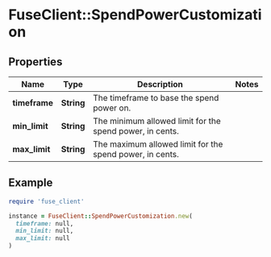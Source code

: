 # FuseClient::SpendPowerCustomization

## Properties

| Name | Type | Description | Notes |
| ---- | ---- | ----------- | ----- |
| **timeframe** | **String** | The timeframe to base the spend power on. |  |
| **min_limit** | **String** | The minimum allowed limit for the spend power, in cents. |  |
| **max_limit** | **String** | The maximum allowed limit for the spend power, in cents. |  |

## Example

```ruby
require 'fuse_client'

instance = FuseClient::SpendPowerCustomization.new(
  timeframe: null,
  min_limit: null,
  max_limit: null
)
```

